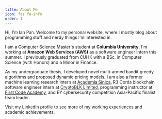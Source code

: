 ```yaml
---
title: About Me
icon: fas fa-info
order: 1
---
```


Hi, I'm Ian Pan. Welcome to my personal website, where I mostly blog
about programming stuff and nerdy things I'm interested in.

I am a Computer Science Master's student at **Columbia
University**. I'm working at **Amazon Web Services (AWS)** as a
software engineer intern this summer.  I previously graduated from
CUHK with a BSc. in Computer Science (with Honors) and a Minor in
Finance.

As my undergraduate thesis, I developed novel multi-armed bandit
greedy algorithms and proposed dynamic pricing models. I am also a
former machine learning research intern at [Academia
Sinica](https://en.wikipedia.org/wiki/Academia_Sinica), R3
Corda blockchain software
engineer intern at [CryptoBLK Limited](https://www.cryptoblk.io/home),
programming instructor at [First Code
Academy](https://www.firstcodeacademy.com/), and EY cybersecurity
competition Asia-Pacific finalist team leader.

Visit [my LinkedIn profile](https://www.linkedin.com/in/ianyepan/) to
see more of my working experiences and academic achievements.
